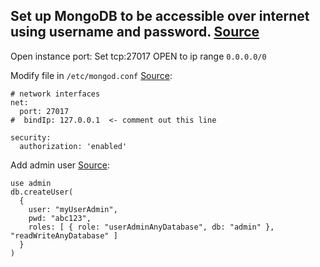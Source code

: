 ## Set up MongoDB to be accessible over internet using username and password. [Source](https://stackoverflow.com/questions/23943651/mongodb-admin-user-not-authorized)

Open instance port: Set tcp:27017 OPEN to ip range `0.0.0.0/0`  

Modify file in `/etc/mongod.conf` [Source](https://ianlondon.github.io/blog/mongodb-auth/):
```
# network interfaces
net:
  port: 27017
#  bindIp: 127.0.0.1  <- comment out this line
```
```
security:
  authorization: 'enabled'
```

Add admin user [Source](https://docs.mongodb.com/manual/tutorial/enable-authentication/):  
```
use admin
db.createUser(
  {
    user: "myUserAdmin",
    pwd: "abc123",
    roles: [ { role: "userAdminAnyDatabase", db: "admin" }, "readWriteAnyDatabase" ]
  }
)
```
